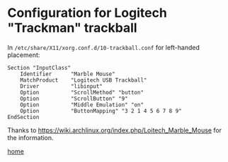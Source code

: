 # Configuration for Logitech "Trackman" trackball

In `/etc/share/X11/xorg.conf.d/10-trackball.conf` for left-handed placement:

```
Section "InputClass"
    Identifier      "Marble Mouse"
    MatchProduct    "Logitech USB Trackball"
    Driver          "libinput"
    Option          "ScrollMethod" "button"
    Option          "ScrollButton" "9"
    Option          "Middle Emulation" "on"
    Option          "ButtonMapping" "3 2 1 4 5 6 7 8 9"
EndSection
```

Thanks to <https://wiki.archlinux.org/index.php/Loitech_Marble_Mouse> for the
information.

[home](README.md)
